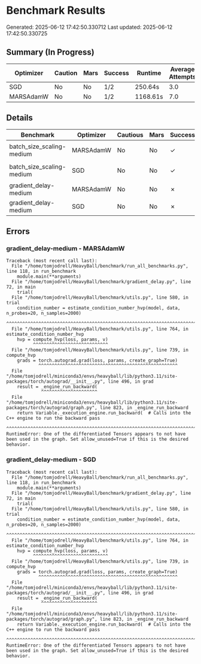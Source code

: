 # Benchmark Results
Generated: 2025-06-12 17:42:50.330712
Last updated: 2025-06-12 17:42:50.330725

## Summary (In Progress)

| Optimizer | Caution | Mars | Success | Runtime | Average Attempts |
|-----------|---|---|---------|----------|------|
| SGD | No | No | 1/2 | 250.64s | 3.0 |
| MARSAdamW | No | No | 1/2 | 1168.61s | 7.0 |

## Details

| Benchmark | Optimizer | Cautious | Mars | Success | Runtime | Loss | Attempts | Seed | Winning Config |
|-----------|-----------|---------|---|---|----------|------|---|---|----------------|
| batch_size_scaling-medium | MARSAdamW | No | No | ✓ | 1168.61s | 1.09e-16 | 7 | 0 | `ForeachMARSAdamW(lr=0.02179, betas=(0.992, 0.9999), shampoo_beta=0.056)` |
| batch_size_scaling-medium | SGD | No | No | ✓ | 250.64s | 1.04e-16 | 3 | 0 | `ForeachSGD(lr=4.56237, betas=(0.949, 0.6665), shampoo_beta=0.999)` |
| gradient_delay-medium | MARSAdamW | No | No | ✗ | 1.98s | inf | 200 | 0 | N/A |
| gradient_delay-medium | SGD | No | No | ✗ | 2.14s | inf | 200 | 0 | N/A |

## Errors


### gradient_delay-medium - MARSAdamW
```
Traceback (most recent call last):
  File "/home/tomjodrell/HeavyBall/benchmark/run_all_benchmarks.py", line 118, in run_benchmark
    module.main(**arguments)
  File "/home/tomjodrell/HeavyBall/benchmark/gradient_delay.py", line 72, in main
    trial(
  File "/home/tomjodrell/HeavyBall/benchmark/utils.py", line 580, in trial
    condition_number = estimate_condition_number_hvp(model, data, n_probes=20, n_samples=2000)
                       ^^^^^^^^^^^^^^^^^^^^^^^^^^^^^^^^^^^^^^^^^^^^^^^^^^^^^^^^^^^^^^^^^^^^^^^
  File "/home/tomjodrell/HeavyBall/benchmark/utils.py", line 764, in estimate_condition_number_hvp
    hvp = compute_hvp(loss, params, v)
          ^^^^^^^^^^^^^^^^^^^^^^^^^^^^
  File "/home/tomjodrell/HeavyBall/benchmark/utils.py", line 739, in compute_hvp
    grads = torch.autograd.grad(loss, params, create_graph=True)
            ^^^^^^^^^^^^^^^^^^^^^^^^^^^^^^^^^^^^^^^^^^^^^^^^^^^^
  File "/home/tomjodrell/miniconda3/envs/heavyball/lib/python3.11/site-packages/torch/autograd/__init__.py", line 496, in grad
    result = _engine_run_backward(
             ^^^^^^^^^^^^^^^^^^^^^
  File "/home/tomjodrell/miniconda3/envs/heavyball/lib/python3.11/site-packages/torch/autograd/graph.py", line 823, in _engine_run_backward
    return Variable._execution_engine.run_backward(  # Calls into the C++ engine to run the backward pass
           ^^^^^^^^^^^^^^^^^^^^^^^^^^^^^^^^^^^^^^^^^^^^^^^^^^^^^^^^^^^^^^^^^^^^^^^^^^^^^^^^^^^^^^^^^^^^^^
RuntimeError: One of the differentiated Tensors appears to not have been used in the graph. Set allow_unused=True if this is the desired behavior.

```

### gradient_delay-medium - SGD
```
Traceback (most recent call last):
  File "/home/tomjodrell/HeavyBall/benchmark/run_all_benchmarks.py", line 118, in run_benchmark
    module.main(**arguments)
  File "/home/tomjodrell/HeavyBall/benchmark/gradient_delay.py", line 72, in main
    trial(
  File "/home/tomjodrell/HeavyBall/benchmark/utils.py", line 580, in trial
    condition_number = estimate_condition_number_hvp(model, data, n_probes=20, n_samples=2000)
                       ^^^^^^^^^^^^^^^^^^^^^^^^^^^^^^^^^^^^^^^^^^^^^^^^^^^^^^^^^^^^^^^^^^^^^^^
  File "/home/tomjodrell/HeavyBall/benchmark/utils.py", line 764, in estimate_condition_number_hvp
    hvp = compute_hvp(loss, params, v)
          ^^^^^^^^^^^^^^^^^^^^^^^^^^^^
  File "/home/tomjodrell/HeavyBall/benchmark/utils.py", line 739, in compute_hvp
    grads = torch.autograd.grad(loss, params, create_graph=True)
            ^^^^^^^^^^^^^^^^^^^^^^^^^^^^^^^^^^^^^^^^^^^^^^^^^^^^
  File "/home/tomjodrell/miniconda3/envs/heavyball/lib/python3.11/site-packages/torch/autograd/__init__.py", line 496, in grad
    result = _engine_run_backward(
             ^^^^^^^^^^^^^^^^^^^^^
  File "/home/tomjodrell/miniconda3/envs/heavyball/lib/python3.11/site-packages/torch/autograd/graph.py", line 823, in _engine_run_backward
    return Variable._execution_engine.run_backward(  # Calls into the C++ engine to run the backward pass
           ^^^^^^^^^^^^^^^^^^^^^^^^^^^^^^^^^^^^^^^^^^^^^^^^^^^^^^^^^^^^^^^^^^^^^^^^^^^^^^^^^^^^^^^^^^^^^^
RuntimeError: One of the differentiated Tensors appears to not have been used in the graph. Set allow_unused=True if this is the desired behavior.

```
